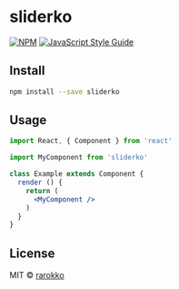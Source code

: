 # sliderko

> 

[![NPM](https://img.shields.io/npm/v/sliderko.svg)](https://www.npmjs.com/package/sliderko) [![JavaScript Style Guide](https://img.shields.io/badge/code_style-standard-brightgreen.svg)](https://standardjs.com)

## Install

```bash
npm install --save sliderko
```

## Usage

```jsx
import React, { Component } from 'react'

import MyComponent from 'sliderko'

class Example extends Component {
  render () {
    return (
      <MyComponent />
    )
  }
}
```

## License

MIT © [rarokko](https://github.com/rarokko)
